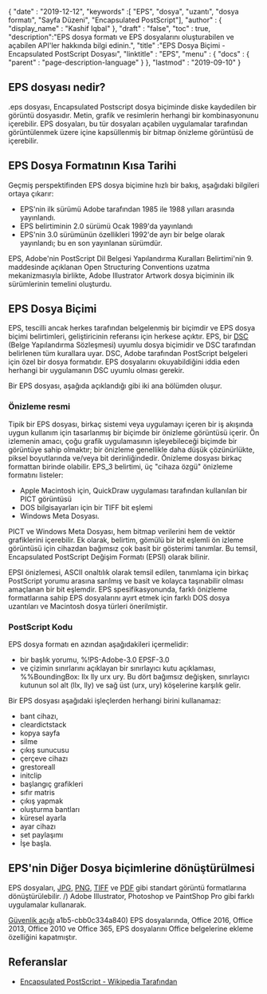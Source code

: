 {
  "date" : "2019-12-12",
  "keywords" :[ "EPS", "dosya", "uzantı", "dosya formatı", "Sayfa Düzeni", "Encapsulated PostScript"],
  "author" : {
    "display_name" : "Kashif Iqbal"
},
  "draft" : "false",
  "toc" : true,
  "description":"EPS dosya formatı ve EPS dosyalarını oluşturabilen ve açabilen API'ler hakkında bilgi edinin.",
  "title" :"EPS Dosya Biçimi - Encapsulated PostScript Dosyası",
  "linktitle" : "EPS",
  "menu" : {
    "docs" : {
      "parent" : "page-description-language"
}
},
  "lastmod" : "2019-09-10"
}

## EPS dosyası nedir?

.eps dosyası, Encapsulated Postscript dosya biçiminde diske kaydedilen bir görüntü dosyasıdır. Metin, grafik ve resimlerin herhangi bir kombinasyonunu içerebilir. EPS dosyaları, bu tür dosyaları açabilen uygulamalar tarafından görüntülenmek üzere içine kapsüllenmiş bir bitmap önizleme görüntüsü de içerebilir.

## EPS Dosya Formatının Kısa Tarihi

Geçmiş perspektifinden EPS dosya biçimine hızlı bir bakış, aşağıdaki bilgileri ortaya çıkarır:

* EPS'nin ilk sürümü Adobe tarafından 1985 ile 1988 yılları arasında yayınlandı.
* EPS belirtiminin 2.0 sürümü Ocak 1989'da yayınlandı
* EPS'nin 3.0 sürümünün özellikleri 1992'de ayrı bir belge olarak yayınlandı; bu en son yayınlanan sürümdür.

EPS, Adobe'nin PostScript Dil Belgesi Yapılandırma Kuralları Belirtimi'nin 9. maddesinde açıklanan Open Structuring Conventions uzatma mekanizmasıyla birlikte, Adobe Illustrator Artwork dosya biçiminin ilk sürümlerinin temelini oluşturdu.

## EPS Dosya Biçimi

EPS, tescilli ancak herkes tarafından belgelenmiş bir biçimdir ve EPS dosya biçimi belirtimleri, geliştiricinin referansı için herkese açıktır. EPS, bir [DSC](https://en.wikipedia.org/wiki/Document_Structuring_Conventions) (Belge Yapılandırma Sözleşmesi) uyumlu dosya biçimidir ve DSC tarafından belirlenen tüm kurallara uyar. DSC, Adobe tarafından PostScript belgeleri için özel bir dosya formatıdır. EPS dosyalarını okuyabildiğini iddia eden herhangi bir uygulamanın DSC uyumlu olması gerekir.

Bir EPS dosyası, aşağıda açıklandığı gibi iki ana bölümden oluşur.

### Önizleme resmi ###

Tipik bir EPS dosyası, birkaç sistemi veya uygulamayı içeren bir iş akışında uygun kullanım için tasarlanmış bir biçimde bir önizleme görüntüsü içerir. Ön izlemenin amacı, çoğu grafik uygulamasının işleyebileceği biçimde bir görüntüye sahip olmaktır; bir önizleme genellikle daha düşük çözünürlükte, piksel boyutlarında ve/veya bit derinliğindedir. Önizleme dosyası birkaç formattan birinde olabilir. EPS_3 belirtimi, üç "cihaza özgü" önizleme formatını listeler:

* Apple Macintosh için, QuickDraw uygulaması tarafından kullanılan bir PICT görüntüsü
* DOS bilgisayarları için bir TIFF bit eşlemi
* Windows Meta Dosyası.

PICT ve Windows Meta Dosyası, hem bitmap verilerini hem de vektör grafiklerini içerebilir. Ek olarak, belirtim, gömülü bir bit eşlemli ön izleme görüntüsü için cihazdan bağımsız çok basit bir gösterimi tanımlar. Bu temsil, Encapsulated PostScript Değişim Formatı (EPSI) olarak bilinir.

EPSI önizlemesi, ASCII onaltılık olarak temsil edilen, tanımlama için birkaç PostScript yorumu arasına sarılmış ve basit ve kolayca taşınabilir olması amaçlanan bir bit eşlemdir. EPS spesifikasyonunda, farklı önizleme formatlarına sahip EPS dosyalarını ayırt etmek için farklı DOS dosya uzantıları ve Macintosh dosya türleri önerilmiştir.

### PostScript Kodu

EPS dosya formatı en azından aşağıdakileri içermelidir:

* bir başlık yorumu, %!PS-Adobe-3.0 EPSF-3.0
* ve çizimin sınırlarını açıklayan bir sınırlayıcı kutu açıklaması, %%BoundingBox: llx lly urx ury. Bu dört bağımsız değişken, sınırlayıcı kutunun sol alt (llx, lly) ve sağ üst (urx, ury) köşelerine karşılık gelir.

Bir EPS dosyası aşağıdaki işleçlerden herhangi birini kullanamaz:

* bant cihazı,
* cleardictstack
* kopya sayfa
* silme
* çıkış sunucusu
* çerçeve cihazı
* grestoreall
* initclip
* başlangıç grafikleri
* sıfır matris
* çıkış yapmak
* oluşturma bantları
* küresel ayarla
* ayar cihazı
* set paylaşımı
* İşe başla.

## EPS'nin Diğer Dosya biçimlerine dönüştürülmesi

EPS dosyaları, [JPG](/tr/image/jpeg/), [PNG](/tr/image/png/), [TIFF](/tr/image/tiff/) ve [PDF](/tr/pdf) gibi standart görüntü formatlarına dönüştürülebilir. /) Adobe Illustrator, Photoshop ve PaintShop Pro gibi farklı uygulamalar kullanarak.

[Güvenlik açığı](https://support.microsoft.com/en-us/office/support-for-eps-images-has-been-turned-off-in-office-a069d664-4bcf-415e-a1b5-cbb0c334a840) a1b5-cbb0c334a840) EPS dosyalarında, Office 2016, Office 2013, Office 2010 ve Office 365, EPS dosyalarını Office belgelerine ekleme özelliğini kapatmıştır.

## Referanslar

* [Encapsulated PostScript - Wikipedia Tarafından](https://en.wikipedia.org/wiki/Encapsulated_PostScript)

